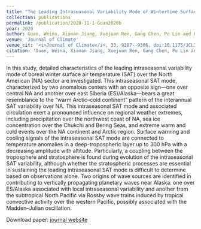 ```yaml
---
title: "The Leading Intraseasonal Variability Mode of Wintertime Surface Air Temperature over the North American Sector"
collection: publications
permalink: /publication/2020-11-1-Guan2020b
year: 2020
author: Guan, Weina, Xianan Jiang, Xuejuan Ren, Gang Chen, Pu Lin and Hai Lin
venue: 'Journal of Climate'
venue_cit: '<i>Journal of Climate</i>, 33, 9287--9306, doi:10.1175/JCLI-D-20-0096.1.'
citation: 'Guan, Weina, Xianan Jiang, Xuejuan Ren, Gang Chen, Pu Lin and Hai Lin, 2020: The Leading Intraseasonal Variability Mode of Wintertime Surface Air Temperature over the North American Sector, <i>Journal of Climate</i>, 33, 9287--9306, doi:10.1175/JCLI-D-20-0096.1.'
---
```

In this study, detailed characteristics of the leading intraseasonal variability mode of boreal winter surface air temperature (SAT) over the North American (NA) sector are investigated. This intraseasonal SAT mode, characterized by two anomalous centers with an opposite sign—one over central NA and another over east Siberia (ES)/Alaska—bears a great resemblance to the “warm Arctic–cold continent” pattern of the interannual SAT variability over NA. This intraseasonal SAT mode and associated circulation exert a pronounced influence on regional weather extremes, including precipitation over the northwest coast of NA, sea ice concentration over the Chukchi and Bering Seas, and extreme warm and cold events over the NA continent and Arctic region. Surface warming and cooling signals of the intraseasonal SAT mode are connected to temperature anomalies in a deep-tropospheric layer up to 300 hPa with a decreasing amplitude with altitude. Particularly, a coupling between the troposphere and stratosphere is found during evolution of the intraseasonal SAT variability, although whether the stratospheric processes are essential in sustaining the leading intraseasonal SAT mode is difficult to determine based on observations alone. Two origins of wave sources are identified in contributing to vertically propagating planetary waves near Alaska: one over ES/Alaska associated with local intraseasonal variability and another from the subtropical North Pacific via Rossby wave trains induced by tropical convective activity over the western Pacific, possibly associated with the Madden–Julian oscillation.

Download paper: [journal website](https://journals.ametsoc.org/doi/10.1175/JCLI-D-20-0096.1)
